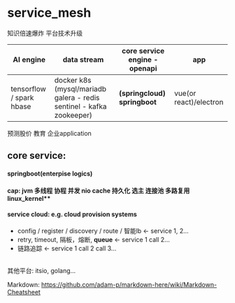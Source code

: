 # service_mesh
知识倍速爆炸  平台技术升级  

AI engine | data stream | **core service engine** - openapi | app 
--- | --- | --- | ---
tensorflow / spark hbase | docker k8s (mysql/mariadb galera - redis sentinel - kafka zookeeper)  | **(springcloud) springboot** | vue(or react)/electron

预测股价 教育 企业application



## core service:
#### springboot(enterpise logics)
#### cap: jvm 多线程 协程 并发 nio cache 持久化 选主 连接池 多路复用  linux_kernel**
#### service cloud:  e.g. cloud provision systems
* config / register / discovery / route / 智能lb <- service 1, 2...
* retry, timeout, 隔板，熔断, **queue** <- service 1 call 2...
* 链路追踪 <- service 1 call 2 call 3...


<br/>
其他平台: itsio, golang...

Markdown: https://github.com/adam-p/markdown-here/wiki/Markdown-Cheatsheet
